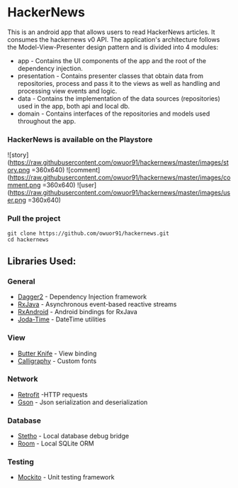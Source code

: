 # HackerNews

This is an android app that allows users to read HackerNews articles. It consumes the hackernews v0 API. The application's architecture follows the Model-View-Presenter design pattern and is divided into 4 modules:

 - app - Contains the UI components of the app and the root of the dependency injection.
 - presentation - Contains presenter classes that obtain data from repositories, process and pass it to the views
                  as well as handling and processing view events and logic.
 - data - Contains the implementation of the data sources (repositories) used in the app, both api and local db.
 - domain - Contains interfaces of the repositories and models used throughout the app.

### HackerNews is available on the Playstore
![story](https://raw.githubusercontent.com/owuor91/hackernews/master/images/story.png =360x640)    ![comment](https://raw.githubusercontent.com/owuor91/hackernews/master/images/comment.png =360x640)     ![user](https://raw.githubusercontent.com/owuor91/hackernews/master/images/user.png =360x640)

### Pull the project
    git clone https://github.com/owuor91/hackernews.git
    cd hackernews

## Libraries Used:
### General
 - [Dagger2](https://google.github.io/dagger/) - Dependency Injection framework
 - [RxJava](https://github.com/ReactiveX/RxJava) - Asynchronous event-based reactive streams
 - [RxAndroid](https://github.com/ReactiveX/RxAndroid) - Android bindings for RxJava
 - [Joda-Time](http://www.joda.org/joda-time/) - DateTime utilities

### View
 - [Butter Knife](http://jakewharton.github.io/butterknife/) - View binding
 - [Calligraphy](https://github.com/chrisjenx/Calligraphy) - Custom fonts

### Network
 - [Retrofit](http://square.github.io/retrofit/) -HTTP requests
 - [Gson](https://github.com/square/retrofit/tree/master/retrofit-converters/gson) - Json serialization and deserialization

### Database
 - [Stetho](http://facebook.github.io/stetho/) - Local database debug bridge
 - [Room](https://developer.android.com/topic/libraries/architecture/room.html) - Local SQLite ORM

### Testing
 - [Mockito](http://site.mockito.org/) - Unit testing framework

